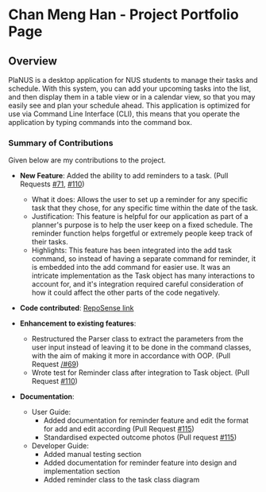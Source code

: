 # Chan Meng Han - Project Portfolio Page

## Overview

PlaNUS is a desktop application for NUS students to manage their tasks and schedule.
With this system, you can add your upcoming tasks into the list, and then display
them in a table view or in a calendar view, so that you may easily see and plan your
schedule ahead. This application is optimized for use via Command Line Interface (CLI),
this means that you operate the application by typing commands into the command box.

### Summary of Contributions

Given below are my contributions to the project.

* **New Feature**: Added the ability to add reminders to a task. (Pull Requests [\#71](https://github.com/AY2021S1-CS2113T-W12-1/tp/pull/71), [\#110](https://github.com/AY2021S1-CS2113T-W12-1/tp/pull/110))
  * What it does: Allows the user to set up a reminder for any specific task that they chose, for any specific time within the date of the task.
  * Justification: This feature is helpful for our application as part of a planner's purpose is to help the user keep on a fixed schedule. The reminder function helps forgetful or extremely people keep track of their tasks.
  * Highlights: This feature has been integrated into the add task command, so instead of having a separate command for reminder, it is embedded into the add command for easier use. It was an intricate implementation as the Task object has many interactions to account for, and it's integration required careful consideration of how it could affect the other parts of the code negatively.

* **Code contributed**: [RepoSense link](https://nus-cs2113-ay2021s1.github.io/tp-dashboard/#breakdown=true&search=mhchan163&sort=groupTitle&sortWithin=title&since=2020-09-27&timeframe=commit&mergegroup=&groupSelect=groupByRepos&checkedFileTypes=docs~functional-code~test-code~other)

* **Enhancement to existing features**:  
   * Restructured the Parser class to extract the parameters from the user input instead of leaving it to be done in the command classes, with the aim of making it more in accordance with OOP. (Pull Request [/#69](https://github.com/AY2021S1-CS2113T-W12-1/tp/pull/69))
   * Wrote test for Reminder class after integration to Task object. (Pull Request [\#110](https://github.com/AY2021S1-CS2113T-W12-1/tp/pull/110))
   
* **Documentation**:
    * User Guide: 
        * Added documentation for reminder feature and edit the format for add and edit according (Pull Request [\#115](CS2113T-W12-1/tp/pull/115))
        * Standardised expected outcome photos (Pull request [\#115](CS2113T-W12-1/tp/pull/115))
    * Developer Guide: 
        * Added manual testing section
        * Added documentation for reminder feature into design and implementation section
        * Added reminder class to the task class diagram
        
 
